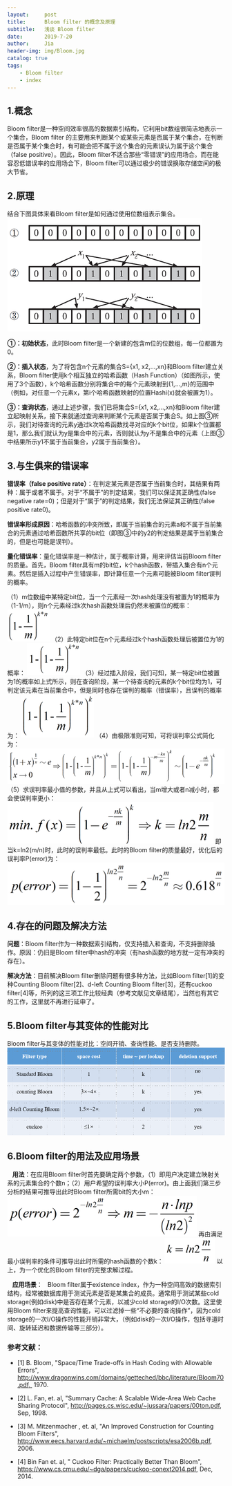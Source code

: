 ```yaml
---
layout:     post
title:      Bloom filter 的概念及原理
subtitle:   浅谈 Bloom filter
date:       2019-7-20
author:     Jia
header-img: img/Bloom.jpg
catalog: true
tags:
    - Bloom filter
    - index
---
```



## 1.概念

Bloom filter是一种空间效率很高的数据索引结构，它利用bit数组很简洁地表示一个集合，Bloom filter 的主要用来判断某个或某些元素是否属于某个集合，在判断是否属于某个集合时，有可能会把不属于这个集合的元素误认为属于这个集合（false positive）。因此，Bloom filter不适合那些“零错误”的应用场合。而在能容忍低错误率的应用场合下，Bloom filter可以通过极少的错误换取存储空间的极大节省。

## 2.原理

结合下图具体来看Bloom filter是如何通过使用位数组表示集合。
![image](https://raw.githubusercontent.com/JingnanJia/jingnanjia.github.io/master/img/1.png)

 **①：初始状态**，此时Bloom filter是一个新建的包含m位的位数组，每一位都置为0。

 **②：插入状态**，为了将包含n个元素的集合S={x1, x2,…,xn}和Bloom filter建立关系，Bloom filter使用k个相互独立的哈希函数（Hash Function）（如图所示，使用了3个函数），k个哈希函数分别将集合中的每个元素映射到{1,…,m}的范围中（例如，对任意一个元素x，第i个哈希函数映射的位置Hashi(x)就会被置为1）。

 **③：查询状态**，通过上述步骤，我们已将集合S={x1, x2,…,xn}和Bloom filter建立起映射关系，接下来就通过查询来判断某个元素是否属于集合S。如上图③所示，我们对待查询的元素y通过k次哈希函数找寻对应的k个bit位，如果k个位置都是1，那么我们就认为y是集合中的元素，否则就认为y不是集合中的元素（上图③中结果所示y1不属于当前集合，y2属于当前集合）。

## 3.与生俱来的错误率

 **错误率（false positive rate）**：在判定某元素是否属于当前集合时，其结果有两种：属于或者不属于。对于“不属于”的判定结果，我们可以保证其正确性(false negative rate=0)；但是对于“属于”的判定结果，我们无法保证其正确性(false positive rate0)。

 **错误率形成原因**：哈希函数的冲突所致，即属于当前集合的元素a和不属于当前集合的元素通过哈希函数所共享的bit位（即图③中的y2的判定结果是属于当前集合的，但是也可能是误判）。

 **量化错误率**：量化错误率是一种估计，属于概率计算，用来评估当前Bloom filter 的质量。首先，Bloom filter具有m的bit位，k个hash函数，带插入集合有n个元素。然后是插入过程中产生错误率，即计算任意一个元素可能被Bloom filter误判的概率。

（1）m位数组中某特定bit位，当一个元素经一次hash处理没有被置为1的概率为（1-1/m），则n个元素经过k次hash函数处理后仍然未被置位的概率：
![image](https://raw.githubusercontent.com/JingnanJia/jingnanjia.github.io/master/img/2.png)
（2）此特定bit位在n个元素经过k个hash函数处理后被置位为1的概率：
![image](https://raw.githubusercontent.com/JingnanJia/jingnanjia.github.io/master/img/3.png)
（3）经过插入阶段，我们可知，某一特定bit位被置为1的概率如上式所示，则在查询阶段，某一个待查询的元素的k个bit位均为1，可判定该元素在当前集合中，但是同时也存在误判的概率（错误率），且误判的概率为：
![image](https://raw.githubusercontent.com/JingnanJia/jingnanjia.github.io/master/img/4.png)
（4）由极限准则可知，可将误判率公式简化为：
![image](https://raw.githubusercontent.com/JingnanJia/jingnanjia.github.io/master/img/5.png)
（5）求误判率最小值的参数，并且从上式可以看出，当m增大或者n减小时，都会使误判率更小：
![image](https://raw.githubusercontent.com/JingnanJia/jingnanjia.github.io/master/img/6.png)
即当k=ln2(m/n)时，此时的误判率最低。此时的Bloom filter的质量最好，优化后的误判率P(error)为：
![image](https://raw.githubusercontent.com/JingnanJia/jingnanjia.github.io/master/img/7.png)
## 4.存在的问题及解决方法

 **问题**：Bloom filter作为一种数据索引结构，仅支持插入和查询，不支持删除操作。原因：仍旧是Bloom filter中hash的冲突（有hash函数的地方就一定有冲突的存在）。

 **解决方法**：目前解决Bloom filter删除问题有很多种方法，比如Bloom filter[1]的变种Counting Bloom filter[2]、d-left Counting Bloom filter[3]，还有cuckoo filter[4]等，所列的这三项工作比较经典（参考文献见文章结尾），当然也有其它的工作，这里就不再进行延申了。

## 5.Bloom filter与其变体的性能对比

  Bloom filter与其变体的性能对比：空间开销、查询性能、是否支持删除。
![image](https://raw.githubusercontent.com/JingnanJia/jingnanjia.github.io/master/img/8.png)
## 6.Bloom filter的用法及应用场景

   **用法**：在应用Bloom filter时首先要确定两个参数，（1）即用户决定建立映射关系的元素集合的个数n；（2）用户希望的误判率大小P(error)。由上面我们第三步分析的结果可推导出此时Bloom filter所需bit的大小m：
![image](https://raw.githubusercontent.com/JingnanJia/jingnanjia.github.io/master/img/9.png)
再由满足最小误判率的条件可推导出此时所需的hash函数的个数k：
    ![image](https://raw.githubusercontent.com/JingnanJia/jingnanjia.github.io/master/img/10.png)
以上，为一个优化的Bloom filter的完整求解过程。

   **应用场景**：
   Bloom filter属于existence index，作为一种空间高效的数据索引结构，经常被数据库用于测试元素是否是某集合的成员。通常用于测试某些cold storage(例如disk)中是否存在某个元素，以减少cold storage的I/O次数。这里使用Bloom filter来提高查询性能，可以过滤掉一些“不必要的查询操作”，因为cold storage的一次I/O操作的性能开销非常大，（例如disk的一次I/O操作，包括寻道时间、旋转延迟和数据传输等三部分）。



### 参考文献：

- [1] B. Bloom, "Space/Time Trade-offs in Hash Coding with Allowable Errors", http://www.dragonwins.com/domains/getteched/bbc/literature/Bloom70.pdf,  1970.

- [2] L. Fan, et. al, "Summary Cache: A Scalable Wide-Area Web Cache Sharing Protocol", http://pages.cs.wisc.edu/~jussara/papers/00ton.pdf, Sep, 1998.

- [3] M. Mitzenmacher , et. al, "An Improved Construction for Counting Bloom Filters", http://www.eecs.harvard.edu/~michaelm/postscripts/esa2006b.pdf, 2006.

- [4] Bin Fan et. al, " Cuckoo Filter: Practically Better Than Bloom", https://www.cs.cmu.edu/~dga/papers/cuckoo-conext2014.pdf, Dec, 2014.

